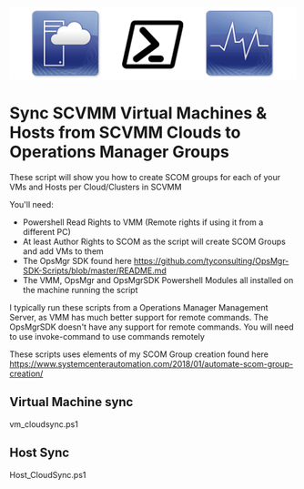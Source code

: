 ![scom scvmm powershell logo](images/scvmmscom_twitter.png)
# Sync SCVMM Virtual Machines & Hosts from SCVMM Clouds to Operations Manager Groups

These script will show you how to create SCOM groups for each of your VMs and Hosts per Cloud/Clusters in SCVMM

You'll need:
- Powershell Read Rights to VMM (Remote rights if using it from a different PC)
- At least Author Rights to SCOM as the script will create SCOM Groups and add VMs to them
- The OpsMgr SDK found here https://github.com/tyconsulting/OpsMgr-SDK-Scripts/blob/master/README.md
- The VMM, OpsMgr and OpsMgrSDK Powershell Modules all installed on the machine running the script

I typically run these scripts from a Operations Manager Management Server, as VMM has much better support for remote commands. The OpsMgrSDK doesn't have any support for remote commands. You will need to use invoke-command to use commands remotely

These scripts uses elements of my SCOM Group creation found here https://www.systemcenterautomation.com/2018/01/automate-scom-group-creation/ 

## Virtual Machine sync
vm_cloudsync.ps1

## Host Sync
Host_CloudSync.ps1